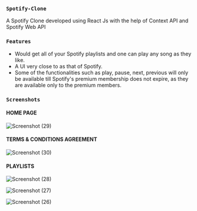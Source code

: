 ### `Spotify-Clone`
A Spotify Clone developed using React Js with the help of Context API and Spotify Web API

### `Features`
- Would get all of your Spotify playlists and one can play any song as they like.
- A UI very close to as that of Spotify.
- Some of the functionalities such as play, pause, next, previous will only be available till Spotify's premium membership does not expire, as they are available only to the premium members.

### `Screenshots`
####                     HOME PAGE
![Screenshot (29)](https://user-images.githubusercontent.com/55885901/179985308-02935731-58ba-4a44-a7a4-ee37234de5b6.png)
####                     TERMS & CONDITIONS AGREEMENT
![Screenshot (30)](https://user-images.githubusercontent.com/55885901/179985323-c511d15b-5b82-4fc3-a02f-b8c3339c871e.png)
####                     PLAYLISTS
![Screenshot (28)](https://user-images.githubusercontent.com/55885901/179985357-2bed1cdd-952a-41c5-996a-c5d33fac46bb.png)

![Screenshot (27)](https://user-images.githubusercontent.com/55885901/179985417-6e51e032-6cca-4d9a-b8f8-6f82527e3418.png)

![Screenshot (26)](https://user-images.githubusercontent.com/55885901/179985450-c3a3ca79-f5b0-4d9a-adbe-ed6fac89e137.png)
